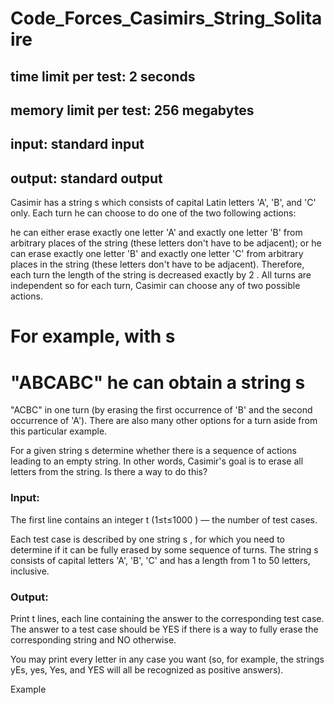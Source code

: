 # Code_Forces_Casimirs_String_Solitaire
## time limit per test: 2 seconds
## memory limit per test: 256 megabytes
## input: standard input
## output: standard output
Casimir has a string s
 which consists of capital Latin letters 'A', 'B', and 'C' only. Each turn he can choose to do one of the two following actions:

he can either erase exactly one letter 'A' and exactly one letter 'B' from arbitrary places of the string (these letters don't have to be adjacent);
or he can erase exactly one letter 'B' and exactly one letter 'C' from arbitrary places in the string (these letters don't have to be adjacent).
Therefore, each turn the length of the string is decreased exactly by 2
. All turns are independent so for each turn, Casimir can choose any of two possible actions.

For example, with s
 =
 "ABCABC" he can obtain a string s
 =
 "ACBC" in one turn (by erasing the first occurrence of 'B' and the second occurrence of 'A'). There are also many other options for a turn aside from this particular example.

For a given string s
 determine whether there is a sequence of actions leading to an empty string. In other words, Casimir's goal is to erase all letters from the string. Is there a way to do this?

### Input:
The first line contains an integer t
 (1≤t≤1000
) — the number of test cases.

Each test case is described by one string s
, for which you need to determine if it can be fully erased by some sequence of turns. The string s
 consists of capital letters 'A', 'B', 'C' and has a length from 1
 to 50
 letters, inclusive.

### Output:
Print t
 lines, each line containing the answer to the corresponding test case. The answer to a test case should be YES if there is a way to fully erase the corresponding string and NO otherwise.

You may print every letter in any case you want (so, for example, the strings yEs, yes, Yes, and YES will all be recognized as positive answers).

Example
